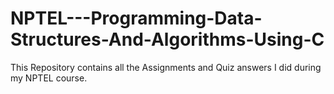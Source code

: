 # NPTEL---Programming-Data-Structures-And-Algorithms-Using-C
This Repository contains all the Assignments and Quiz answers I did during my NPTEL course.
